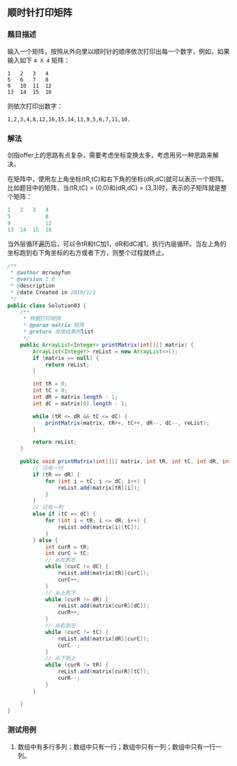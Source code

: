 ## 顺时针打印矩阵

### 题目描述
输入一个矩阵，按照从外向里以顺时针的顺序依次打印出每一个数字，例如，如果输入如下 `4 X 4` 矩阵： 
```
1   2   3   4
5   6   7   8
9   10  11  12
13  14  15  16
```

则依次打印出数字：
```
1,2,3,4,8,12,16,15,14,13,9,5,6,7,11,10.
```
### 解法
剑指offer上的思路有点复杂，需要考虑坐标变换太多，考虑用另一种思路来解决。

在矩阵中，使用左上角坐标(tR,tC)和右下角的坐标(dR,dC)就可以表示一个矩阵。比如题目中的矩阵，当(tR,tC) = (0,0)和(dR,dC) = (3,3)时，表示的子矩阵就是整个矩阵：

```java
1	2	3	4
5			8
9			12
13	14	15	16    
```

当外层循环遍历后，可以令tR和tC加1，dR和dC减1，执行内层循环。当左上角的坐标跑到右下角坐标的右方或者下方，则整个过程就终止。

```java
/**
 * @author mcrwayfun
 * @version 1.0
 * @description
 * @date Created in 2019/1/2
 */
public class Solution03 {
    /**
     * 转圈打印矩阵
     * @param matrix 矩阵
     * @return 存放结果的list
     */
    public ArrayList<Integer> printMatrix(int[][] matrix) {
        ArrayList<Integer> reList = new ArrayList<>();
        if (matrix == null) {
            return reList;
        }

        int tR = 0;
        int tC = 0;
        int dR = matrix.length - 1;
        int dC = matrix[0].length - 1;

        while (tR <= dR && tC <= dC) {
            printMatrix(matrix, tR++, tC++, dR--, dC--, reList);
        }

        return reList;
    }

    public void printMatrix(int[][] matrix, int tR, int tC, int dR, int dC, ArrayList<Integer> reList) {
        // 只有一行
        if (tR == dR) {
            for (int i = tC; i <= dC; i++) {
                reList.add(matrix[tR][i]);
            }
        }
        // 只有一列
        else if (tC == dC) {
            for (int i = tR; i <= dR; i++) {
                reList.add(matrix[i][tC]);
            }
        } else {
            int curR = tR;
            int curC = tC;
            // 从左到右
            while (curC != dC) {
                reList.add(matrix[tR][curC]);
                curC++;
            }
            // 从上到下
            while (curR != dR) {
                reList.add(matrix[curR][dC]);
                curR++;
            }
            // 从右到左
            while (curC != tC) {
                reList.add(matrix[dR][curC]);
                curC--;
            }
            // 从下到上
            while (curR != tR) {
                reList.add(matrix[curR][tC]);
                curR--;
            }
        }

    }
}
```

### 测试用例
1. 数组中有多行多列；数组中只有一行；数组中只有一列；数组中只有一行一列。
